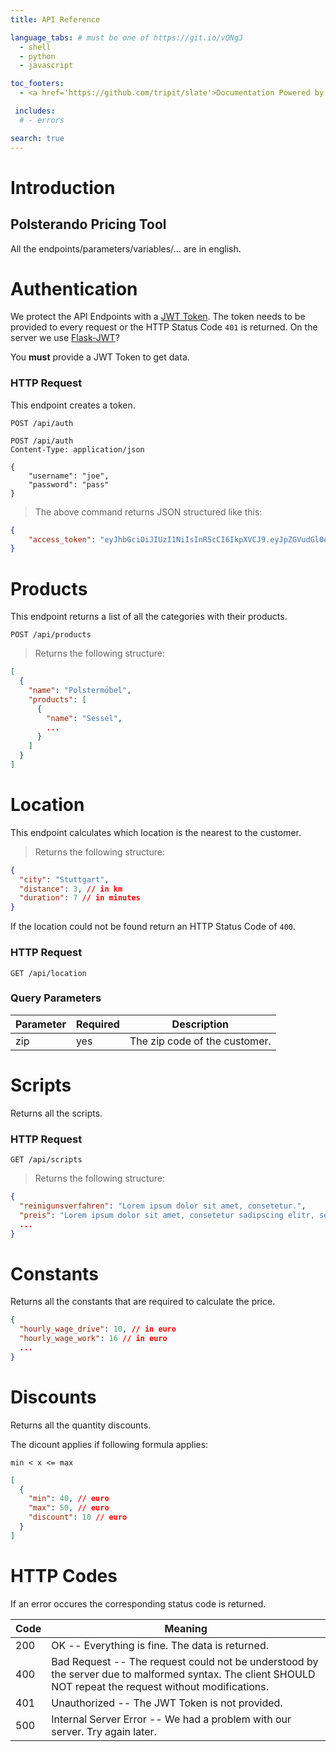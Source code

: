 ```yaml
---
title: API Reference

language_tabs: # must be one of https://git.io/vQNgJ
  - shell
  - python
  - javascript

toc_footers:
  - <a href='https://github.com/tripit/slate'>Documentation Powered by Slate</a>

 includes:
  # - errors 

search: true
---
```


# Introduction

## Polsterando Pricing Tool

All the endpoints/parameters/variables/... are in english.


# Authentication

We protect the API Endpoints with a [JWT Token](https://jwt.io/). The token needs to be provided to every request or the HTTP Status Code `401` is returned. On the server we use [Flask-JWT](https://pythonhosted.org/Flask-JWT/)?

<aside class="notice">
You <strong>must</strong> provide a JWT Token to get data.
</aside>


### HTTP Request

This endpoint creates a token.

`POST /api/auth`

```
POST /api/auth
Content-Type: application/json

{
    "username": "joe",
    "password": "pass"
}
```


> The above command returns JSON structured like this:

```json
{
    "access_token": "eyJhbGciOiJIUzI1NiIsInR5cCI6IkpXVCJ9.eyJpZGVudGl0eSI6MSwiaWF0IjoxNDQ0OTE3NjQwLCJuYmYiOjE0NDQ5MTc2NDAsImV4cCI6MTQ0NDkxNzk0MH0.KPmI6WSjRjlpzecPvs3q_T3cJQvAgJvaQAPtk1abC_E"
}
```

# Products

This endpoint returns a list of all the categories with their products.

`POST /api/products`

> Returns the following structure:

```json
[
  {
    "name": "Polstermöbel",
    "products": [
      {
        "name": "Sessel",
        ...
      }
    ]
  }
]
```

# Location

This endpoint calculates which location is the nearest to the customer.

> Returns the following structure:

```json
{
  "city": "Stuttgart",
  "distance": 3, // in km
  "duration": 7 // in minutes
}
```

If the location could not be found return an HTTP Status Code of `400`.

### HTTP Request

`GET /api/location`

### Query Parameters

Parameter | Required | Description
--------- | -------- | -----------
zip       | yes      | The zip code of the customer.


# Scripts

Returns all the scripts.

### HTTP Request

`GET /api/scripts`

> Returns the following structure:

```json
{
  "reinigunsverfahren": "Lorem ipsum dolor sit amet, consetetur.",
  "preis": "Lorem ipsum dolor sit amet, consetetur sadipscing elitr, sed diam."
  ...
}
```

# Constants

Returns all the constants that are required to calculate the price.

```json
{
  "hourly_wage_drive": 10, // in euro
  "hourly_wage_work": 16 // in euro
  ...
}
```


# Discounts

Returns all the quantity discounts.

The dicount applies if following formula applies:

`min < x <= max`


```json
[
  {
    "min": 40, // euro
    "max": 50, // euro
    "discount": 10 // euro
  }
]
```

# HTTP Codes

If an error occures the corresponding status code is returned.


Code      | Meaning
--------- | --------
200       | OK -- Everything is fine. The data is returned.
400       | Bad Request -- The request could not be understood by the server due to malformed syntax. The client SHOULD NOT repeat the request without modifications.
401       | Unauthorized -- The JWT Token is not provided.
500       | Internal Server Error -- We had a problem with our server. Try again later.